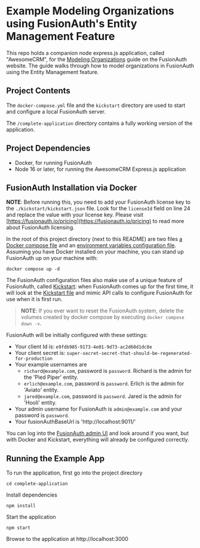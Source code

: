 # Example Modeling Organizations using FusionAuth's Entity Management Feature

This repo holds a companion node express.js application, called "AwesomeCRM", for the [Modeling Organizations](https://fusionauth.io/docs/extend/examples/modeling-organizations) guide on the FusionAuth website. The guide walks through how to model organizations in FusionAuth using the Entity Management feature.


## Project Contents

The `docker-compose.yml` file and the `kickstart` directory are used to start and configure a local FusionAuth server.

The `/complete-application` directory contains a fully working version of the application.

## Project Dependencies
* Docker, for running FusionAuth
* Node 16 or later, for running the AwesomeCRM Express.js application

## FusionAuth Installation via Docker

**NOTE**: Before running this, you need to add your FusionAuth license key to the `./kickstart/kickstart.json` file. Look for the `licenseId` field on line 24 and replace the value with your license key. Please visit [https://fusionauth.io/pricing](https://fusionauth.io/pricing) to read more about FusionAuth licensing.

In the root of this project directory (next to this README) are two files [a Docker compose file](./docker-compose.yml) and an [environment variables configuration file](./.env). Assuming you have Docker installed on your machine, you can stand up FusionAuth up on your machine with:

```shell
docker compose up -d
```

The FusionAuth configuration files also make use of a unique feature of FusionAuth, called [Kickstart](https://fusionauth.io/docs/v1/tech/installation-guide/kickstart): when FusionAuth comes up for the first time, it will look at the [Kickstart file](./kickstart/kickstart.json) and mimic API calls to configure FusionAuth for use when it is first run. 

> **NOTE**: If you ever want to reset the FusionAuth system, delete the volumes created by docker compose by executing `docker compose down -v`.

FusionAuth will be initially configured with these settings:

* Your client Id is: `e9fdb985-9173-4e01-9d73-ac2d60d1dc8e`
* Your client secret is: `super-secret-secret-that-should-be-regenerated-for-production`
* Your example usernames are
  * `richard@example.com`,  password is `password`. Richard is the admin for the 'Pied Piper' entity.
  * `erlich@example.com`,  password is `password`. Erlich is the admin for 'Aviato' entity.
  * `jared@example.com`,  password is `password`. Jared is the admin for 'Hooli' entity.
* Your admin username for FusionAuth is `admin@example.com` and your password is `password`.
* Your fusionAuthBaseUrl is 'http://localhost:9011/'

You can log into the [FusionAuth admin UI](http://localhost:9011/admin) and look around if you want, but with Docker and Kickstart, everything will already be configured correctly.

## Running the Example App

To run the application, first go into the project directory

```shell
cd complete-application
```

Install dependencies

```shell
npm install
```

Start the application

```shell
npm start
```

Browse to the application at http://localhost:3000

